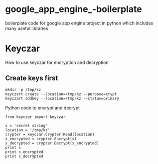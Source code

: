 # google_app_engine_-boilerplate
boilerplate code for google app engine project in python which includes many useful libraries 


# Keyczar

How to use keyczar for encryption and decryption

## Create keys first


```
mkdir -p /tmp/kz 
keyczart create --location=/tmp/kz --purpose=crypt 
keyczart addkey --location=/tmp/kz --status=primary 
```


Python code to encrypt and decrypt


```
from keyczar import keyczar

s = 'secret string'
location = '/tmp/kz'
crypter = keyczar.Crypter.Read(location)
s_encrypted = crypter.Encrypt(s)
s_decrypted = crypter.Decrypt(s_encrypted)
print s
print s_encrypted
print s_decrypted
```

